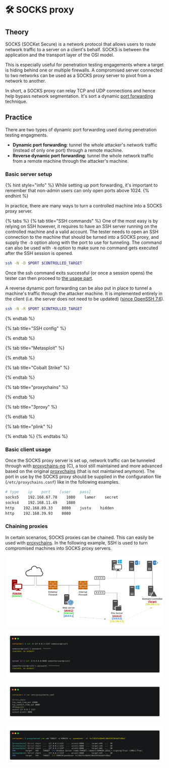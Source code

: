 # 🛠️ SOCKS proxy

## Theory

SOCKS \(SOCKet Secure\) is a network protocol that allows users to route network traffic to a server on a client's behalf. SOCKS is between the application and the transport layer of the OSI model.

This is especially useful for penetration testing engagements where a target is hiding behind one or multiple firewalls. A compromised server connected to two networks can be used as a SOCKS proxy server to pivot from a network to another.

In short, a SOCKS proxy can relay TCP and UDP connections and hence help bypass network segmentation. It's sort a dynamic [port forwarding](port-forwarding.md) technique.

## Practice

There are two types of dynamic port forwarding used during penetration testing engagments.

* **Dynamic port forwarding**: tunnel the whole attacker's network traffic \(instead of only one port\) through a remote machine.
* **Reverse dynamic port forwarding**: tunnel the whole network traffic from a remote machine through the attacker's machine.

### Basic server setup

{% hint style="info" %}
While setting up port forwarding, it's important to remember that non-admin users can only open ports above 1024.
{% endhint %}

In practice, there are many ways to turn a controlled machine into a SOCKS proxy server.

{% tabs %}
{% tab title="SSH commands" %}
One of the most easy is by relying on SSH however, it requires to have an SSH server running on the controlled machine and a valid account. The tester needs to open an SSH connection to the machine that should be turned into a SOCKS proxy, and supply the `-D` option along with the port to use for tunneling. The command can also be used with `-N` option to make sure no command gets executed after the SSH session is opened.

```bash
ssh -N -D $PORT $CONTROLLED_TARGET
```

Once the ssh command exits successful \(or once a session opens\) the tester can then proceed to [the usage part](socks-proxy.md#usage). 

A reverse dynamic port forwarding can be also put in place to tunnel a machine's traffic through the attacker machine. It is implemented entirely in the client \(i.e. the server does not need to be updated\) \([since OpenSSH 7.6](https://www.openssh.com/txt/release-7.6)\).

```bash
ssh -N -R $PORT $CONTROLLED_TARGET
```
{% endtab %}

{% tab title="SSH config" %}

{% endtab %}

{% tab title="Metasploit" %}

{% endtab %}

{% tab title="Cobalt Strike" %}

{% endtab %}

{% tab title="proxychains" %}

{% endtab %}

{% tab title="3proxy" %}

{% endtab %}

{% tab title="plink" %}

{% endtab %}
{% endtabs %}

### Basic client usage

Once the SOCKS proxy server is set up, network traffic can be tunneled through with [proxychains-ng](https://github.com/rofl0r/proxychains-ng) \(C\), a tool still maintained and more advanced based on the original [proxychains](https://github.com/haad/proxychains) \(that is not maintained anymore\). The port in use by the SOCKS proxy should be supplied in the configuration file \(`/etc/proxychains.conf`\) like in the following examples.

```bash
# type    ip    port    [user    pass]
socks5    192.168.67.78    1080    lamer    secret
socks4    192.168.11.49    1080
http    192.168.89.33    8080    justu    hidden
http    192.168.39.93    8080
```

### Chaining proxies

In certain scenarios, SOCKS proxies can be chained. This can easily be used with [proxychains](socks-proxy.md#client-usage). In the following example, SSH is used to turn compromised machines into SOCKS proxy servers.

![](../../.gitbook/assets/multi-port-forwarding-dynamic-port-forwarding.png)

![Setting up the SOCKS proxy servers \(with SSH\)](../../.gitbook/assets/carbon-3-%20%281%29.png)

![Setting up the SOCKS proxy client \(proxychains\)](../../.gitbook/assets/carbon-1-%20%281%29.png)

![Attacking the target through the chain of SOCKS proxies](../../.gitbook/assets/carbon-4-%20%281%29.png)




